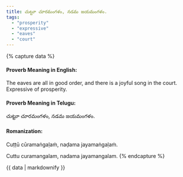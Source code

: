 ```yaml
---
title: చుట్టూ చూరమంగళం, నడమ జయమంగళం.
tags:
  - "prosperity"
  - "expressive"
  - "eaves"
  - "court"
---
```


{% capture data %}
#### Proverb Meaning in English:
The eaves are all in good order, and there is a joyful song in the court.
Expressive of prosperity.

#### Proverb Meaning in Telugu:
చుట్టూ చూరమంగళం, నడమ జయమంగళం.

#### Romanization:
Cuṭṭū cūramaṅgaḷaṁ, naḍama jayamaṅgaḷaṁ.

Cuttu curamangalam, nadama jayamangalam.
{% endcapture %}

{{ data | markdownify }}


